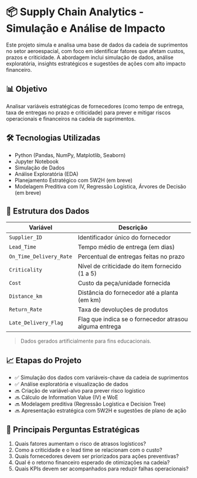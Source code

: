 # 📦 Supply Chain Analytics - Simulação e Análise de Impacto

Este projeto simula e analisa uma base de dados da cadeia de suprimentos no setor aeroespacial, com foco em identificar fatores que afetam custos, prazos e criticidade. A abordagem inclui simulação de dados, análise exploratória, insights estratégicos e sugestões de ações com alto impacto financeiro.

## 📊 Objetivo

Analisar variáveis estratégicas de fornecedores (como tempo de entrega, taxa de entregas no prazo e criticidade) para prever e mitigar riscos operacionais e financeiros na cadeia de suprimentos.

## 🛠 Tecnologias Utilizadas

- Python (Pandas, NumPy, Matplotlib, Seaborn)
- Jupyter Notebook
- Simulação de Dados
- Análise Exploratória (EDA)
- Planejamento Estratégico com 5W2H (em breve)
- Modelagem Preditiva com IV, Regressão Logística, Árvores de Decisão (em breve)

## 📁 Estrutura dos Dados

| Variável                  | Descrição                                              |
|--------------------------|--------------------------------------------------------|
| `Supplier_ID`            | Identificador único do fornecedor                      |
| `Lead_Time`              | Tempo médio de entrega (em dias)                       |
| `On_Time_Delivery_Rate`  | Percentual de entregas feitas no prazo                 |
| `Criticality`            | Nível de criticidade do item fornecido (1 a 5)         |
| `Cost`                   | Custo da peça/unidade fornecida                        |
| `Distance_km`            | Distância do fornecedor até a planta (em km)           |
| `Return_Rate`            | Taxa de devoluções de produtos                         |
| `Late_Delivery_Flag`     | Flag que indica se o fornecedor atrasou alguma entrega |

> Dados gerados artificialmente para fins educacionais.

## 📈 Etapas do Projeto

- ✅ Simulação dos dados com variáveis-chave da cadeia de suprimentos
- ✅ Análise exploratória e visualização de dados
- 🔜 Criação de variável-alvo para prever risco logístico
- 🔜 Cálculo de Information Value (IV) e WoE
- 🔜 Modelagem preditiva (Regressão Logística e Decision Tree)
- 🔜 Apresentação estratégica com 5W2H e sugestões de plano de ação

## 🧠 Principais Perguntas Estratégicas

1. Quais fatores aumentam o risco de atrasos logísticos?
2. Como a criticidade e o lead time se relacionam com o custo?
3. Quais fornecedores devem ser priorizados para ações preventivas?
4. Qual é o retorno financeiro esperado de otimizações na cadeia?
5. Quais KPIs devem ser acompanhados para reduzir falhas operacionais?


